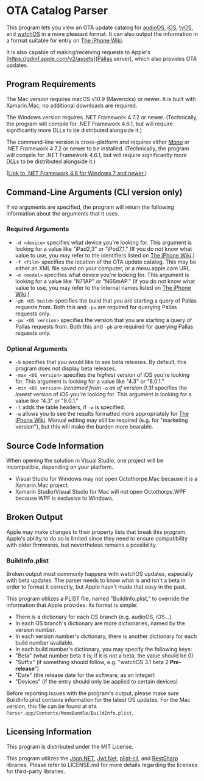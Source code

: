 # OTA Catalog Parser
This program lets you view an OTA update catalog for [audioOS](https://mesu.apple.com/assets/audio/com_apple_MobileAsset_SoftwareUpdate/com_apple_MobileAsset_SoftwareUpdate.xml), [iOS](https://mesu.apple.com/assets/com_apple_MobileAsset_SoftwareUpdate/com_apple_MobileAsset_SoftwareUpdate.xml), [tvOS](https://mesu.apple.com/assets/tv/com_apple_MobileAsset_SoftwareUpdate/com_apple_MobileAsset_SoftwareUpdate.xml), and [watchOS](https://mesu.apple.com/assets/watch/com_apple_MobileAsset_SoftwareUpdate/com_apple_MobileAsset_SoftwareUpdate.xml) in a more pleasant format. It can also output the information in a format suitable for entry on [The iPhone Wiki](https://www.theiphonewiki.com/wiki/OTA_Updates).

It is also capable of making/receiving requests to Apple's [https://gdmf.apple.com/v2/assets](Pallas server), which also provides OTA updates.

## Program Requirements
The Mac version requires macOS v10.9 (Mavericks) or newer. It is built with Xamarin.Mac; no additional downloads are required.

The Windows version requires .NET Framework 4.7.2 or newer. (Technically, the program will compile for .NET Framework 4.6.1, but will require significantly more DLLs to be distributed alongside it.)

The command-line version is cross-platform and requires either [Mono](http://www.mono-project.com/) or .NET Framework 4.7.2 or newer to be installed. (Technically, the program will compile for .NET Framework 4.6.1, but will require significantly more DLLs to be distributed alongside it.)

([Link to .NET Framework 4.8 for Windows 7 and newer.](https://support.microsoft.com/kb/4503548))

## Command-Line Arguments (CLI version only)
If no arguments are specified, the program will return the following information about the arguments that it uses.

### Required Arguments
* `-d <device>` specifies what device you're looking for. This argument is looking for a value like "iPad2,3" or "iPod7,1." (If you do not know what value to use, you may refer to the identifiers listed on [The iPhone Wiki](https://www.theiphonewiki.com/wiki/Models).)
* `-f <file>` specifies the location of the OTA update catalog. This may be either an XML file saved on your computer, or a mesu.apple.com URL.
* `-m <model>` specifies what device you're looking for. This argument is looking for a value like "N71AP" or "N66mAP." (If you do not know what value to use, you may refer to the internal names listed on [The iPhone Wiki](https://www.theiphonewiki.com/wiki/Models).)
* `-pb <OS build>` specifies the build that you are starting a query of Pallas requests from. Both this and `-pv` are required for querying Pallas requests only.
* `-pv <OS version>` specifies the version that you are starting a query of Pallas requests from. Both this and `-pb` are required for querying Pallas requests only.

### Optional Arguments
* `-b` specifies that you would like to see beta releases. By default, this program does not display beta releases.
* `-max <OS version>` specifies the _highest_ version of iOS you're looking for. This argument is looking for a value like "4.3" or "8.0.1."
* `-min <OS version>` _(renamed from_ `-o` _as of version 0.3)_ specifies the _lowest_ version of iOS you're looking for. This argument is looking for a value like "4.3" or "8.0.1."
* `-t` adds the table headers, if `-w` is specified.
* `-w` allows you to see the results formatted more appropriately for [The iPhone Wiki](https://www.theiphonewiki.com/wiki/OTA_Updates). Manual editing may still be required (e.g. for "marketing version"), but this will make the burden more bearable.

## Source Code Information
When opening the solution in Visual Studio, one project will be incompatible, depending on your platform.

* Visual Studio for Windows may not open Octothorpe.Mac because it is a Xamarin.Mac project.
* Xamarin Studio/Visual Studio for Mac will not open Octothorpe.WPF because WPF is exclusive to Windows.

## Broken Output
Apple may make changes to their property lists that break this program. Apple's ability to do so is limited since they need to ensure compatibility with older firmwares, but nevertheless remains a possibility.

### BuildInfo.plist
Broken output most commonly happens with watchOS updates, especially with beta updates. The parser needs to know what is and isn't a beta in order to format it correctly, but Apple hasn't made that easy in the past.

This program utilizes a PLIST file, named "BuildInfo.plist," to override the information that Apple provides. Its format is simple:

* There is a dictionary for each OS branch (e.g. audioOS, iOS…).
* In each OS branch's dictionary are more dictionaries, named by the version number.
* In each version number's dictionary, there is another dictionary for each build number available.
* In each build number's dictionary, you may specify the following keys:
 * "Beta" (what number beta it is; if it is not a beta, the value should be 0)
 * "Suffix" (if something should follow, e.g. "watchOS 3.1 beta 2 **Pre-release**")
 * "Date" (the release date for the software, as an integer)
 * "Devices" (if the entry should only be applied to certain devices)

Before reporting issues with the program's output, please make sure BuildInfo.plist contains information for the latest OS updates. For the Mac version, this file can be found at `OTA Parser.app/Contents/MonoBundle/BuildInfo.plist`.

## Licensing Information
This program is distributed under the MIT License.

This program utilizes the [Json.NET](https://www.newtonsoft.com/json), [Jwt.Net](https://github.com/jwt-dotnet/jwt), [plist-cil](https://github.com/claunia/plist-cil), and [RestSharp](https://restsharp.dev) libraries. Please refer to LICENSE.md for more details regarding the licenses for third-party libraries.